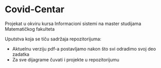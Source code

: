 # Covid-Centar
Projekat u okviru kursa Informacioni sistemi na master studijama Matematičkog fakulteta

Uputstva koja se tiču sadržaja repozitorijuma:
- Aktuelnu verziju pdf-a postavljamo nakon što svi odradimo svoj deo zadatka
- Za sve dijagrame čuvati i projekte u repozitorijumu
